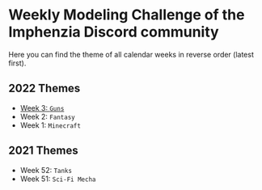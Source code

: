 # Weekly Modeling Challenge of the Imphenzia Discord community

Here you can find the theme of all calendar weeks in reverse order (latest first).


## 2022 Themes

* [Week 3: `Guns`](./2022/3/)
* Week 2: `Fantasy`
* Week 1: `Minecraft`


## 2021 Themes

* Week 52: `Tanks`
* Week 51: `Sci-Fi Mecha`

